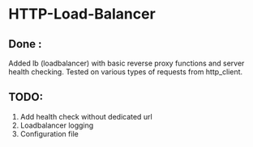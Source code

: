 # HTTP-Load-Balancer
## Done :
Added lb (loadbalancer) with basic reverse proxy functions and server health checking. Tested on various types of requests from http_client.

## TODO:
1. Add health check without dedicated url
2. Loadbalancer logging
3. Configuration file
